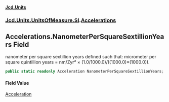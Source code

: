 #### [Jcd.Units](index.md 'index')
### [Jcd.Units.UnitsOfMeasure.SI](Jcd.Units.UnitsOfMeasure.SI.md 'Jcd.Units.UnitsOfMeasure.SI').[Accelerations](Accelerations.md 'Jcd.Units.UnitsOfMeasure.SI.Accelerations')

## Accelerations.NanometerPerSquareSextillionYears Field

nanometer per square sextillion years defined such that: micrometer per square quintillion years = nm/Zyr² × (1.0/1000.0)/((1000.0)*(1000.0)).

```csharp
public static readonly Acceleration NanometerPerSquareSextillionYears;
```

#### Field Value
[Acceleration](Acceleration.md 'Jcd.Units.UnitTypes.Acceleration')